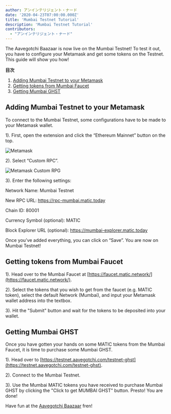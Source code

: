 ```yaml
---
author: アンインテリジェント・ナード
date: '2020-04-23T07:00:00.000Z'
title: 'Mumbai Testnet Tutorial'
description: 'Mumbai Testnet Tutorial'
contributors:
  - "アンインテリジェント・ナード"
---
```


The Aavegotchi Baazaar is now live on the Mumbai Testnet! To test it out, you have to configure your Metamask and get some tokens on the Testnet. This guide will show you how!

<div class="contentsBox">

**目次**

<ol>
<li><a href=#adding-mumbai-testnet-to-your-metamask>Adding Mumbai Testnet to your Metamask</a></li>
<li><a href=#getting-tokens-from-mumbai-faucet>Getting tokens from Mumbai Faucet</a></li>
<li><a href=#getting-mumbai-ghst>Getting Mumbai GHST</a></li>
</ol>

</div>

## Adding Mumbai Testnet to your Metamask

To connect to the Mumbai Testnet, some configurations have to be made to your Metamask wallet.

1). First, open the extension and click the “Ethereum Mainnet” button on the top.

<img class = "bodyImage" src = "/mumbai-testnet/metamask.png" alt = "Metamask" />

2). Select “Custom RPC”.

<img class = "bodyImage" src = "/mumbai-testnet/metamask-custom-RPC.png" alt = "Metamask Custom RPG" />

3). Enter the following settings:

Network Name: Mumbai Testnet

New RPC URL: https://rpc-mumbai.matic.today

Chain ID: 80001

Currency Symbol (optional): MATIC

Block Explorer URL (optional): https://mumbai-explorer.matic.today

Once you’ve added everything, you can click on “Save”. You are now on Mumbai Testnet!

## Getting tokens from Mumbai Faucet

1). Head over to the Mumbai Faucet at [https://faucet.matic.network/](https://faucet.matic.network/).

2). Select the tokens that you wish to get from the faucet (e.g. MATIC token), select the default Network (Mumbai), and input your Metamask wallet address into the textbox.

3). Hit the "Submit" button and wait for the tokens to be deposited into your wallet.

## Getting Mumbai GHST

Once you have gotten your hands on some MATIC tokens from the Mumbai Faucet, it is time to purchase some Mumbai GHST.

1). Head over to [https://testnet.aavegotchi.com/testnet-ghst](https://testnet.aavegotchi.com/testnet-ghst).

2). Connect to the Mumbai Testnet.

3). Use the Mumbai MATIC tokens you have received to purchase Mumbai GHST by clicking the "Click to get MUMBAI GHST" button. Presto! You are done!

Have fun at the [Aavegotchi Baazaar](https://testnet.aavegotchi.com/baazaar/portals) fren!